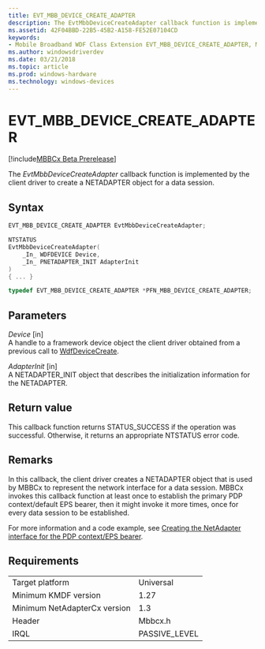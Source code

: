 ```yaml
---
title: EVT_MBB_DEVICE_CREATE_ADAPTER
description: The EvtMbbDeviceCreateAdapter callback function is implemented by the client driver to create a NETADAPTER object for a data session.
ms.assetid: 42F04BBD-22B5-45B2-A158-FE52E07104CD
keywords:
- Mobile Broadband WDF Class Extension EVT_MBB_DEVICE_CREATE_ADAPTER, MBBCx EVT_MBB_DEVICE_CREATE_ADAPTER
ms.author: windowsdriverdev
ms.date: 03/21/2018
ms.topic: article
ms.prod: windows-hardware
ms.technology: windows-devices
---
```


# EVT_MBB_DEVICE_CREATE_ADAPTER

[!include[MBBCx Beta Prerelease](../mbbcx-beta-prerelease.md)]

The *EvtMbbDeviceCreateAdapter* callback function is implemented by the client driver to create a NETADAPTER object for a data session.

## Syntax

```C++
EVT_MBB_DEVICE_CREATE_ADAPTER EvtMbbDeviceCreateAdapter;

NTSTATUS
EvtMbbDeviceCreateAdapter(
    _In_ WDFDEVICE Device,
    _In_ PNETADAPTER_INIT AdapterInit
)
{ ... }

typedef EVT_MBB_DEVICE_CREATE_ADAPTER *PFN_MBB_DEVICE_CREATE_ADAPTER;
```

## Parameters

*Device* [in]  
A handle to a framework device object the client driver obtained from a previous call to [WdfDeviceCreate](https://docs.microsoft.com/windows-hardware/drivers/ddi/content/wdfdevice/nf-wdfdevice-wdfdevicecreate).

*AdapterInit* [in]  
A NETADAPTER_INIT object that describes the initialization information for the NETADAPTER.

## Return value

This callback function returns STATUS_SUCCESS if the operation was successful. Otherwise, it returns an appropriate NTSTATUS error code.

## Remarks

In this callback, the client driver creates a NETADAPTER object that is used by MBBCx to represent the network interface for a data session. MBBCx invokes this callback function at least once to establish the primary PDP context/default EPS bearer, then it might invoke it more times, once for every data session to be established.

For more information and a code example, see [Creating the NetAdapter interface for the PDP context/EPS bearer](writing-an-mbbcx-client-driver.md#creating-the-netadapter-interface-for-the-pdp-contexteps-bearer).


## Requirements

|     |     |
| --- | --- |
| Target platform | Universal |
| Minimum KMDF version | 1.27 |
| Minimum NetAdapterCx version | 1.3 |
| Header | Mbbcx.h |
| IRQL | PASSIVE_LEVEL |